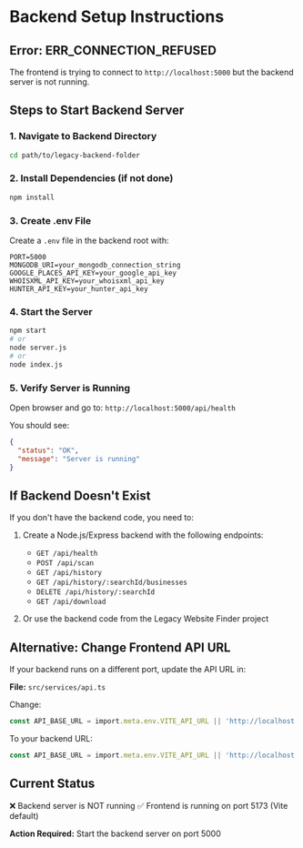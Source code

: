 # Backend Setup Instructions

## Error: ERR_CONNECTION_REFUSED

The frontend is trying to connect to `http://localhost:5000` but the backend server is not running.

## Steps to Start Backend Server

### 1. Navigate to Backend Directory
```bash
cd path/to/legacy-backend-folder
```

### 2. Install Dependencies (if not done)
```bash
npm install
```

### 3. Create .env File
Create a `.env` file in the backend root with:
```
PORT=5000
MONGODB_URI=your_mongodb_connection_string
GOOGLE_PLACES_API_KEY=your_google_api_key
WHOISXML_API_KEY=your_whoisxml_api_key
HUNTER_API_KEY=your_hunter_api_key
```

### 4. Start the Server
```bash
npm start
# or
node server.js
# or
node index.js
```

### 5. Verify Server is Running
Open browser and go to: `http://localhost:5000/api/health`

You should see:
```json
{
  "status": "OK",
  "message": "Server is running"
}
```

## If Backend Doesn't Exist

If you don't have the backend code, you need to:

1. Create a Node.js/Express backend with the following endpoints:
   - `GET /api/health`
   - `POST /api/scan`
   - `GET /api/history`
   - `GET /api/history/:searchId/businesses`
   - `DELETE /api/history/:searchId`
   - `GET /api/download`

2. Or use the backend code from the Legacy Website Finder project

## Alternative: Change Frontend API URL

If your backend runs on a different port, update the API URL in:

**File:** `src/services/api.ts`

Change:
```typescript
const API_BASE_URL = import.meta.env.VITE_API_URL || 'http://localhost:5000/api';
```

To your backend URL:
```typescript
const API_BASE_URL = import.meta.env.VITE_API_URL || 'http://localhost:YOUR_PORT/api';
```

## Current Status

❌ Backend server is NOT running
✅ Frontend is running on port 5173 (Vite default)

**Action Required:** Start the backend server on port 5000
